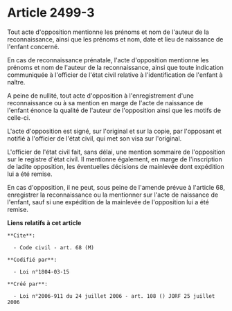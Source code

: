 # Article 2499-3

Tout acte d'opposition mentionne les prénoms et nom de l'auteur de la reconnaissance, ainsi que les prénoms et nom, date et
lieu de naissance de l'enfant concerné.

En cas de reconnaissance prénatale, l'acte d'opposition mentionne les prénoms et nom de l'auteur de la reconnaissance, ainsi
que toute indication communiquée à l'officier de l'état civil relative à l'identification de l'enfant à naître.

A peine de nullité, tout acte d'opposition à l'enregistrement d'une reconnaissance ou à sa mention en marge de l'acte de
naissance de l'enfant énonce la qualité de l'auteur de l'opposition ainsi que les motifs de celle-ci.

L'acte d'opposition est signé, sur l'original et sur la copie, par l'opposant et notifié à l'officier de l'état civil, qui
met son visa sur l'original.

L'officier de l'état civil fait, sans délai, une mention sommaire de l'opposition sur le registre d'état civil. Il mentionne
également, en marge de l'inscription de ladite opposition, les éventuelles décisions de mainlevée dont expédition lui a été
remise.

En cas d'opposition, il ne peut, sous peine de l'amende prévue à l'article 68, enregistrer la reconnaissance ou la mentionner
sur l'acte de naissance de l'enfant, sauf si une expédition de la mainlevée de l'opposition lui a été remise.

**Liens relatifs à cet article**

	**Cite**:

	  - Code civil - art. 68 (M)

	**Codifié par**:

	  - Loi n°1804-03-15

	**Créé par**:

	  - Loi n°2006-911 du 24 juillet 2006 - art. 108 () JORF 25 juillet 2006
